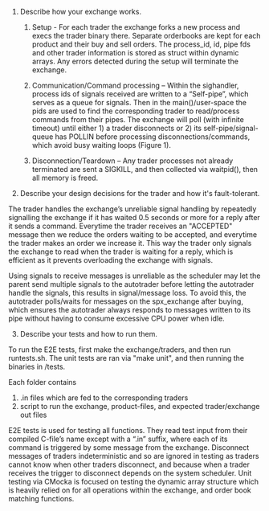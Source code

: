 1. Describe how your exchange works.

    1.	Setup - For each trader the exchange forks a new process and execs the trader binary there. Separate orderbooks are kept for each product and their buy and sell orders. The process_id, id, pipe fds and other trader information is stored as struct within dynamic arrays. Any errors detected during the setup will terminate the exchange.

    2.	Communication/Command processing – Within the sighandler, process ids of signals received are written to a “Self-pipe”, which serves as a queue for signals. Then in the main()/user-space the pids are used to find the corresponding trader to read/process commands from their pipes. The exchange will poll (with infinite timeout) until either 1) a trader disconnects or 2) its self-pipe/signal-queue has POLLIN before processing disconnections/commands, which avoid busy waiting loops (Figure 1).

    3.	Disconnection/Teardown – Any trader processes not already terminated are sent a SIGKILL, and then collected via waitpid(), then all memory is freed.

2. Describe your design decisions for the trader and how it's fault-tolerant.

The trader handles the exchange’s unreliable signal handling by repeatedly signalling the exchange if it has waited 0.5 seconds or more for a reply after it sends a command. Everytime the trader receives an "ACCEPTED" message then we reduce the orders waiting to be accepted, and everytime the trader makes an order we increase it. This way the trader only signals the exchange to read when the trader is waiting for a reply, which is efficient as it prevents overloading the exchange with signals. 

Using signals to receive messages is unreliable as the scheduler may let the parent send multiple signals to the autotrader before letting the autotrader handle the signals, this results in signal/message loss. To avoid this, the autotrader polls/waits for messages on the spx_exchange after buying, which ensures the autotrader always responds to messages written to its pipe without having to consume excessive CPU power when idle.

3. Describe your tests and how to run them.

To run the E2E tests, first make the exchange/traders, and then run runtests.sh. The unit tests are ran via "make unit", and then running the binaries in /tests.

Each folder contains 
1. .in files which are fed to the corresponding traders
2. script to run the exchange, product-files, and expected trader/exchange out files

E2E tests is used for testing all functions. They read test input from their compiled C-file’s name except with a “.in” suffix, where each of its command is triggered by some message from the exchange. Disconnect messages of traders indeterministic and so are ignored in testing as traders cannot know when other traders disconnect, and because when a trader receives the trigger to disconnect depends on the system scheduler.
Unit testing via CMocka is focused on testing the dynamic array structure which is heavily relied on for all operations within the exchange, and order book matching functions.
